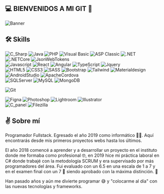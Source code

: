 ## 💻 BIENVENIDOS A MI GIT 👋

![Banner](https://www.holapatrick.com/img/patatrick-banner4.png)

## 🛠 Skills
![C_Sharp](https://img.shields.io/badge/-C_Sharp-05122A?style=flat&logo=Sharp)
![Java](https://img.shields.io/badge/-Java-05122A?style=flat&logo=Java)
![PHP](https://img.shields.io/badge/-PHP-05122A?style=flat&logo=PHP)
![Visual Basic](https://img.shields.io/badge/-Visual_Basic-05122A?style=flat)
![ASP Classic](https://img.shields.io/badge/-ASP_Classic-05122A?style=flat)
![.NET](https://img.shields.io/badge/-.NET-05122A?style=flat&logo=.NET)
![.NETCore](https://img.shields.io/badge/-.NET_Core-05122A?style=flat&logo=.NET)
![JsonWebTokens](https://img.shields.io/badge/-JWT-05122A?style=flat&logo=jsonwebtokens&logoColor=09F2E6)\
![Javascript](https://img.shields.io/badge/-Javascript-05122A?style=flat&logo=Javascript)
![React](https://img.shields.io/badge/-React-05122A?style=flat&logo=react)
![Angular](https://img.shields.io/badge/-Angular-05122A?style=flat&logo=Angular&logoColor=D6012E)
![TypeScript](https://img.shields.io/badge/-Typescript-05122A?style=flat&logo=Typescript)
![Jquery](https://img.shields.io/badge/-Jquery-05122A?style=flat&logo=Jquery&logoColor=196EB0)\
![HTML5](https://img.shields.io/badge/-HTML5-05122A?style=flat&logo=html5)
![CSS3](https://img.shields.io/badge/-CSS3-05122A?style=flat&logo=CSS3&logoColor=2D52E4)
![SASS](https://img.shields.io/badge/-SASS-05122A?style=flat&logo=sass)
![Bootstrap](https://img.shields.io/badge/-Bootstrap-05122A?style=flat&logo=Bootstrap)
![Tailwind](https://img.shields.io/badge/-Tailwind-05122A?style=flat&logo=TailwindCss)
![Materialdesign](https://img.shields.io/badge/-Material_Design-05122A?style=flat&logo=Materialdesign)\
![AndroidStudio](https://img.shields.io/badge/-Android_Studio-05122A?style=flat&logo=androidstudio)
![ApacheCordova](https://img.shields.io/badge/-Apache_Cordova-05122A?style=flat&logo=apachecordova)\
![SQLServer](https://img.shields.io/badge/-SQLServer-05122A?style=flat&logo=amazonrds)
![MySQL](https://img.shields.io/badge/-MySQL-05122A?style=flat&logo=mysql)
![MongoDB](https://img.shields.io/badge/-MongoDB-05122A?style=flat&logo=mongodb)

![Git](https://img.shields.io/badge/-Git-05122A?style=flat&logo=git)

![Figna](https://img.shields.io/badge/-Figma-05122A?style=flat&logo=figma)
![Photoshop](https://img.shields.io/badge/-Photoshop-05122A?style=flat&logo=adobephotoshop)
![Lightroom](https://img.shields.io/badge/-Lightroom-05122A?style=flat&logo=adobelightroom)
![Illustrator](https://img.shields.io/badge/-Illustrator-05122A?style=flat&logo=adobeillustrator)\
![C_panel](https://img.shields.io/badge/-CPanel-05122A?style=flat&logo=cpanel)
![Filezilla](https://img.shields.io/badge/-Filezilla-05122A?style=flat&logo=filezilla&logoColor=B80808)

## ✌️ Sobre mí
Programador Fullstack. Egresado el año 2019 como informático 👨‍🎓. Aquí encontrarás desde mis primeros proyectos webs hasta los últimos.

El año 2018 comencé a aprender y a desarrollar un proyecto en el instituto donde me formaba como profesional 🤓,
en 2019 hice mi práctica laboral en C# donde trabajé con la metodología SCRUM y era supervisado por más programadores del área.
Fui evaluado con un 6.5 en una escala de 1 a 7 y en el examen final con un 7 🤝 siendo aprobado con la máxima distinción. 🏅

Han pasado años y aún me divierte programar 😅 y "colocarme al día" con las nuevas tecnologías y frameworks.
